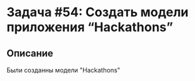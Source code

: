 # Задача #54: Создать модели приложения “Hackathons”

## Описание
Были созданны модели "Hackathons" 